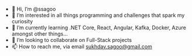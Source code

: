 - 👋 Hi, I’m @ssagoo
- 👀 I’m interested in all things programming and challenges that spark my curiosity
- 🌱 I’m currently learning .NET Core, React, Angular, Kafka, Docker, Azure amongst other things...
- 💞️ I’m looking to collaborate on Full-Stack projects
- 📫 How to reach me, via email sukhdav.sagoo@gmail.com

<!---
ssagoo/ssagoo is a ✨ special ✨ repository because its `README.md` (this file) appears on your GitHub profile.
You can click the Preview link to take a look at your changes.
--->
